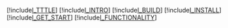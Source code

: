 [!include[I_TTTLE](<title.md>)]
[!include[I_INTRO](<introduction.md>)]
[!include[I_BUILD](<build.md>)]
[!include[I_INSTALL](<installation.md>)]
[!include[I_GET_START](<gettingstarted.md>)]
[!include[I_FUNCTIONALITY](<functionality.md>)]